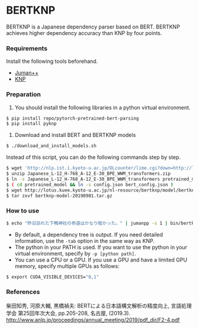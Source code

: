 # BERTKNP

BERTKNP is a Japanese dependency parser based on BERT. BERTKNP achieves higher dependency accuracy than KNP by four points.

### Requirements

Install the following tools beforehand.

- [Juman++](https://github.com/ku-nlp/jumanpp)
- [KNP](https://github.com/ku-nlp/knp)

### Preparation

1. You should install the following libraries in a python virtual environment.
```bash
$ pip install repo/pytorch-pretrained-bert-parsing
$ pip install pyknp
```
1. Download and install BERT and BERTKNP models
```bash
$ ./download_and_install_models.sh
```
Instead of this script, you can do the following commands step by step.
```bash
$ wget 'http://nlp.ist.i.kyoto-u.ac.jp/DLcounter/lime.cgi?down=http://lotus.kuee.kyoto-u.ac.jp/nl-resource/JapaneseBertPretrainedModel/Japanese_L-12_H-768_A-12_E-30_BPE_WWM_transformers.zip&name=Japanese_L-12_H-768_A-12_E-30_BPE_WWM_transformers.zip'
$ unzip Japanese_L-12_H-768_A-12_E-30_BPE_WWM_transformers.zip
$ ln -s Japanese_L-12_H-768_A-12_E-30_BPE_WWM_transformers pretrained_model
$ ( cd pretrained_model && ln -s config.json bert_config.json )
$ wget http://lotus.kuee.kyoto-u.ac.jp/nl-resource/bertknp/model/bertknp-model-20190901.tar.gz
$ tar zxvf bertknp-model-20190901.tar.gz
```

### How to use
```bash
$ echo "昨日訪れた下鴨神社の参道はかなり暗かった。" | jumanpp -s 1 | bin/bertknp
```

- By default, a dependency tree is output. If you need detailed information, use the `-tab` option in the same way as KNP.
- The python in your PATH is used. If you want to use the python in your virtual environment, specify by `-p [python path]`.
- You can use a CPU or a GPU. If you use a GPU and have a limited GPU memory, specify multiple GPUs as follows:
```bash
$ export CUDA_VISIBLE_DEVICES="0,1"
```

### References

柴田知秀, 河原大輔, 黒橋禎夫: BERTによる日本語構文解析の精度向上, 言語処理学会 第25回年次大会, pp.205-208, 名古屋, (2019.3).
http://www.anlp.jp/proceedings/annual_meeting/2019/pdf_dir/F2-4.pdf
